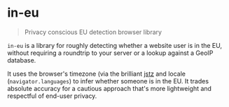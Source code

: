 # in-eu

> Privacy conscious EU detection browser library

`in-eu` is a library for roughly detecting whether a website user is in the EU, without requiring a roundtrip to your server or a lookup against a GeoIP database. 

It uses the browser's timezone (via the brilliant [jstz](https://github.com/iansinnott/jstz) and locale (`navigator.languages`) to infer whether someone is in the EU. It trades absolute accuracy for a cautious approach that's more lightweight and respectful of end-user privacy.
